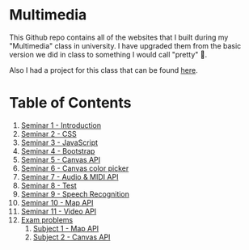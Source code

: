 # Multimedia

This Github repo contains all of the websites that I built during my "Multimedia" class in university. I have upgraded them from the basic version we did in class to something I would call "pretty" 💎.

Also I had a project for this class that can be found [here](https://github.com/v4n00/interactive-soundboard/).

# Table of Contents

1. [Seminar 1 - Introduction](https://v4n00.github.io/Multimedia/Seminar%201/index.html)
2. [Seminar 2 - CSS](https://v4n00.github.io/Multimedia/Seminar%202/index.html)
3. [Seminar 3 - JavaScript](https://v4n00.github.io/Multimedia/Seminar%203/index.html)
4. [Seminar 4 - Bootstrap](https://v4n00.github.io/Multimedia/Seminar%204/index.html)
5. [Seminar 5 - Canvas API](https://v4n00.github.io/Multimedia/Seminar%205/index.html)
6. [Seminar 6 - Canvas color picker](https://v4n00.github.io/Multimedia/Seminar%206/index.html)
7. [Seminar 7 - Audio & MIDI API](https://v4n00.github.io/Multimedia/Seminar%207/index.html)
8. [Seminar 8 - Test](https://v4n00.github.io/Multimedia/Seminar%208/index.html)
9. [Seminar 9 - Speech Recognition](https://v4n00.github.io/Multimedia/Seminar%209/index.html)
10. [Seminar 10 - Map API](https://v4n00.github.io/Multimedia/Seminar%2010/index.html)
11. [Seminar 11 - Video API](https://v4n00.github.io/Multimedia/Seminar%2011/index.html)
12. [Exam problems](./Exam/)
    1. [Subject 1 - Map API](https://v4n00.github.io/Multimedia/Exam/exam1.html)
    2. [Subject 2 - Canvas API](https://v4n00.github.io/Multimedia/Exam/exam2.html)
